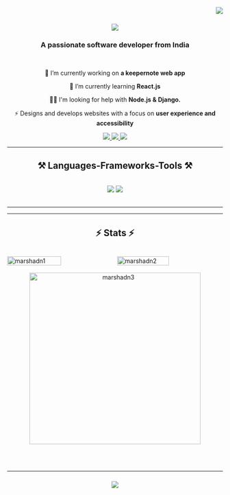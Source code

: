 <img align="right" src="https://visitor-badge.laobi.icu/badge?page_id=marshadn.marshadn" />

<h1 align="center">
    <img src="https://readme-typing-svg.herokuapp.com/?font=Consolas&size=37&center=true&vCenter=true&width=500&height=70&duration=4000&lines=Hi+There!+👋;+I'm+Muhamed+Marshad!;" />
</h1>

<h3 align="center">A passionate software developer from India</h3>

<br/>

<div align="center">
 
 🔭 I’m currently working on **a keepernote web app**
 
 🌱 I’m currently learning **React.js**

👨‍💻  I'm looking for help with **Node.js & Django.**

⚡  Designs and develops websites with a focus on **user experience and accessibility**

 </div>
 
<div align="center"> 
  <a href="my_mail">
    <img src="https://img.shields.io/badge/Gmail-333333?style=for-the-badge&logo=gmail&logoColor=red" />
  </a>
  <a href="https://linkedin.com/in/my_name" target="_blank">
    <img src="https://img.shields.io/badge/LinkedIn-0077B5?style=for-the-badge&logo=linkedin&logoColor=white" target="_blank" />
  </a>
  <a href="https://my_bio" target="_blank">
     <img src="https://img.shields.io/badge/Portfolio-FF5722?style=for-the-badge&logo=todoist&logoColor=white" target="_blank" /> <!-- sqlite, safari, google-chrome are other good icon options -->
  </a>
</div>

 <hr/>
 
<h2 align="center">⚒️ Languages-Frameworks-Tools ⚒️</h2>
<br/>
<div align="center">
    <img src="https://skillicons.dev/icons?i=react,bootstrap,html,css,vscode,github,figma,tailwind,git,postman" />
    <img src="https://skillicons.dev/icons?i=nodejs,python,javascript,django,express,bash,mongodb,c,cpp,postgresql,mysql" /><br>
</div>

<br/>
<hr/>

<!--<div align="center">
  <h2>🐍 My Contributions 🐍</h2>
  <br>
  <img alt="snake eating my contributions" src="https://raw.githubusercontent.com/marshadn/marshadn/output/github-contribution-grid-snake.svg" />
  
  <br/><br/><br/>
</div>-->

<hr/>

<h2 align="center">⚡ Stats ⚡</h2>
<br>
<!-- <div align=center>   src="https://github-readme-streak-stats.herokuapp.com/?user=marshadn&count_private=true&theme=react&border_radius=10" -->
<div style="display: flex; justify-content: space-between;">
  <img width=50% src="https://github-readme-streak-stats.herokuapp.com/?user=marshadn&count_private=true&theme=react&border_radius=10" alt="marshadn1"/>
  <img width=49% src="https://github-readme-stats.vercel.app/api?username=marshadn&locale=en&count_private=true&show_icons=true&theme=react&rank_icon=github&border_radius=10" alt="marshadn2" />
</div>

<br/>

<div align="center">
  <img width=400 src="https://github-readme-stats.vercel.app/api/top-langs/?username=marshadn&hide=HTML&langs_count=8&layout=compact&theme=react&border_radius=10&size_weight=0.5&count_weight=0.5&exclude_repo=github-readme-stats" alt="marshadn3" />
</div>


<br/><br/>

<hr/>

<h3 align="center">
    <img src="https://readme-typing-svg.herokuapp.com/?font=Consolas&size=29&center=true&vCenter=true&width=500&height=70&duration=5000&lines=Thanks+for+visiting!+👋;+Shoot+me+a+message+on+Linkedin!;I'm+always+down+to+collab+🤝" />
</h3>

<br/>
